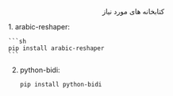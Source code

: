 <p align="center">کتابخانه های مورد نیاز</p>
1. arabic-reshaper:

    ```sh
    pip install arabic-reshaper
    ```
2.  python-bidi:

    ```sh
    pip install python-bidi
    ```
